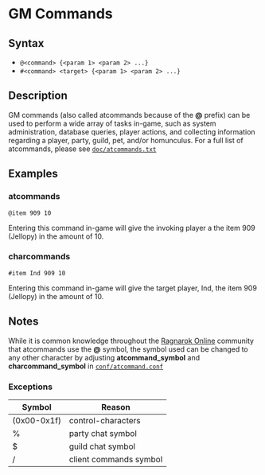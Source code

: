 # GM Commands

## Syntax

- `@<command> {<param 1> <param 2> ...}`
- `#<command> <target> {<param 1> <param 2> ...}`

## Description

GM commands (also called atcommands because of the **@** prefix) can be used to perform a wide array of tasks in-game,
such as system administration, database queries, player actions, and collecting information regarding a player, party,
guild, pet, and/or homunculus. For a full list of atcommands,
please see [`doc/atcommands.txt`](https://github.com/HerculesWS/Hercules/blob/stable/doc/atcommands.txt)

## Examples

### atcommands

```
@item 909 10
```

Entering this command in-game will give the invoking player a the item 909 (Jellopy) in the amount of 10.

### charcommands

```
#item Ind 909 10
```

Entering this command in-game will give the target player, Ind, the item 909 (Jellopy) in the amount of 10.

## Notes

While it is common knowledge throughout the [Ragnarok Online](https://en.wikipedia.org/wiki/Ragnarok_Online) community that atcommands use
the **@** symbol, the symbol used can be changed to any other character by adjusting **atcommand_symbol** and
**charcommand_symbol** in
[`conf/atcommand.conf`](https://github.com/HerculesWS/Hercules/blob/stable/conf/atcommand.conf)

### Exceptions

| Symbol      | Reason                 |
|-------------|------------------------|
| (0x00-0x1f) | control-characters     |
| %           | party chat symbol      |
| $           | guild chat symbol      |
| /           | client commands symbol |

